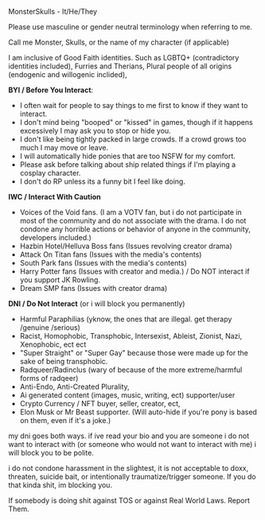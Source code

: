 MonsterSkulls - It/He/They

Please use masculine or gender neutral terminology when referring to me.

Call me Monster, Skulls, or the name of my character (if applicable)

I am inclusive of Good Faith identities. Such as LGBTQ+ (contradictory identities included), Furries and Therians, Plural people of all origins (endogenic and willogenic inclided),

**BYI / Before You Interact**: 
- I often wait for people to say things to me first to know if they want to interact.
- I don't mind being "booped" or "kissed" in games, though if it happens excessively I may ask you to stop or hide you.
- I don't like being tightly packed in large crowds. If a crowd grows too much I may move or leave.
- I will automatically hide ponies that are too NSFW for my comfort.
- Please ask before talking about ship related things if I'm playing a cosplay character.
- I don't do RP unless its a funny bit I feel like doing.

**IWC / Interact With Caution**
- Voices of the Void fans. (I am a VOTV fan, but i do not participate in most of the community and do not associate with the drama. I do not condone any horrible actions or behavior of anyone in the community, developers included.)
- Hazbin Hotel/Helluva Boss fans (Issues revolving creator drama)
- Attack On Titan fans (Issues with the media's contents)
- South Park fans (Issues with the media's contents)
- Harry Potter fans (Issues with creator and media.) / Do NOT interact if you support JK Rowling.
- Dream SMP fans (Issues with creator drama)

**DNI / Do Not Interact** (or i will block you permanently)
- Harmful Paraphilias (yknow, the ones that are illegal. get therapy /genuine /serious)
- Racist, Homophobic, Transphobic, Intersexist, Ableist, Zionist, Nazi, Xenophobic, ect ect
- "Super Straight" or "Super Gay" because those were made up for the sake of being transphobic.
- Radqueer/Radinclus (wary of because of the more extreme/harmful forms of radqeer)
- Anti-Endo, Anti-Created Plurality,
- Ai generated content (images, music, writing, ect) supporter/user
- Crypto Currency / NFT buyer, seller, creator, ect,
- Elon Musk or Mr Beast supporter. (Will auto-hide if you're pony is based on them, even if it's a joke.)

my dni goes both ways. if ive read your bio and you are someone i do not want to interact with (or someone who would not want to interact with me) i will block you to be polite.

i do not condone harassment in the slightest, it is not acceptable to doxx, threaten, suicide bait, or intentionally traumatize/trigger someone. If you do that kinda shit, im blocking you.

If somebody is doing shit against TOS or against Real World Laws. Report Them.
<!---
MonsterSkulls/MonsterSkulls is a ✨ special ✨ repository because its `README.md` (this file) appears on your GitHub profile.
You can click the Preview link to take a look at your changes.
--->
